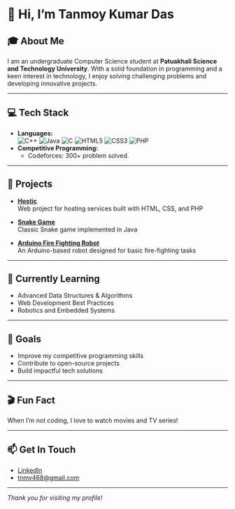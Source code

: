 # 👋 Hi, I’m Tanmoy Kumar Das

## 🎓 About Me

I am an undergraduate Computer Science student at **Patuakhali Science and Technology University**. With a solid foundation in programming and a keen interest in technology, I enjoy solving challenging problems and developing innovative projects.

---

## 💻 Tech Stack

- **Languages:**  
  ![C++](https://img.shields.io/badge/C++-00599C?style=flat-square&logo=cplusplus&logoColor=white)
  ![Java](https://img.shields.io/badge/Java-007396?style=flat-square&logo=java&logoColor=white)
  ![C](https://img.shields.io/badge/C-00599C?style=flat-square&logo=c&logoColor=white)
  ![HTML5](https://img.shields.io/badge/HTML5-e34c26?style=flat-square&logo=html5&logoColor=white)
  ![CSS3](https://img.shields.io/badge/CSS3-1572B6?style=flat-square&logo=css3&logoColor=white)
  ![PHP](https://img.shields.io/badge/PHP-777BB4?style=flat-square&logo=php&logoColor=white)
- **Competitive Programming:**  
  - Codeforces: 300+ problem solved. 
---

## 🚀 Projects

- [**Hostic**](https://github.com/tanmoykdas/Hostic)  
  Web project for hosting services built with HTML, CSS, and PHP

- [**Snake Game**](https://github.com/tanmoykdas/CCE-122/tree/main/snake_game)  
  Classic Snake game implemented in Java

- [**Arduino Fire Fighting Robot**](https://github.com/tanmoykdas/Arduino_Project)  
  An Arduino-based robot designed for basic fire-fighting tasks

---

## 🌱 Currently Learning

- Advanced Data Structures & Algorithms
- Web Development Best Practices
- Robotics and Embedded Systems

---

## 🎯 Goals

- Improve my competitive programming skills
- Contribute to open-source projects
- Build impactful tech solutions

---

## 🎬 Fun Fact

When I’m not coding, I love to watch movies and TV series!

---

## 📫 Get In Touch

- [LinkedIn](https://www.linkedin.com/in/tanmoy-kumar-das-207742278/)
- tnmy468@gmail.com

---

_Thank you for visiting my profile!_
